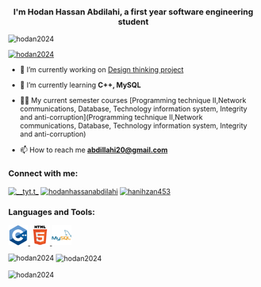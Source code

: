 <h3 align="center">I'm Hodan Hassan Abdilahi, a first year software engineering student</h3>

<p align="left"> <img src="https://komarev.com/ghpvc/?username=hodan2024&label=Profile%20views&color=0e75b6&style=flat" alt="hodan2024" /> </p>

<p align="left"> <a href="https://github.com/ryo-ma/github-profile-trophy"><img src="https://github-profile-trophy.vercel.app/?username=hodan2024" alt="hodan2024" /></a> </p>

- 🔭 I’m currently working on [Design thinking project](https://github.com/hodan2024/TIS/blob/main/Design%20thinking%20group%204%20(1).pdf)

- 🌱 I’m currently learning **C++, MySQL**

- 👨‍💻 My current semester courses [Programming technique II,Network communications, Database, Technology information system, Integrity and anti-corruption](Programming technique II,Network communications, Database, Technology information system, Integrity and anti-corruption)

- 📫 How to reach me **abdillahi20@gmail.com**

<h3 align="left">Connect with me:</h3>
<p align="left">
<a href="https://instagram.com/__tyt.t_" target="blank"><img align="center" src="https://raw.githubusercontent.com/rahuldkjain/github-profile-readme-generator/master/src/images/icons/Social/instagram.svg" alt="__tyt.t_" height="30" width="40" /></a>
<a href="https://www.youtube.com/c/hodanhassanabdilahi" target="blank"><img align="center" src="https://raw.githubusercontent.com/rahuldkjain/github-profile-readme-generator/master/src/images/icons/Social/youtube.svg" alt="hodanhassanabdilahi" height="30" width="40" /></a>
<a href="https://www.hackerrank.com/hanihzan453" target="blank"><img align="center" src="https://raw.githubusercontent.com/rahuldkjain/github-profile-readme-generator/master/src/images/icons/Social/hackerrank.svg" alt="hanihzan453" height="30" width="40" /></a>
</p>

<h3 align="left">Languages and Tools:</h3>
<p align="left"> <a href="https://www.w3schools.com/cpp/" target="_blank" rel="noreferrer"> <img src="https://raw.githubusercontent.com/devicons/devicon/master/icons/cplusplus/cplusplus-original.svg" alt="cplusplus" width="40" height="40"/> </a> <a href="https://www.w3.org/html/" target="_blank" rel="noreferrer"> <img src="https://raw.githubusercontent.com/devicons/devicon/master/icons/html5/html5-original-wordmark.svg" alt="html5" width="40" height="40"/> </a> <a href="https://www.mysql.com/" target="_blank" rel="noreferrer"> <img src="https://raw.githubusercontent.com/devicons/devicon/master/icons/mysql/mysql-original-wordmark.svg" alt="mysql" width="40" height="40"/> </a> </p>

<p><img align="left" src="https://github-readme-stats.vercel.app/api/top-langs?username=hodan2024&show_icons=true&locale=en&layout=compact" alt="hodan2024" /></p>

<p>&nbsp;<img align="center" src="https://github-readme-stats.vercel.app/api?username=hodan2024&show_icons=true&locale=en" alt="hodan2024" /></p>

<p><img align="center" src="https://github-readme-streak-stats.herokuapp.com/?user=hodan2024&" alt="hodan2024" /></p>
